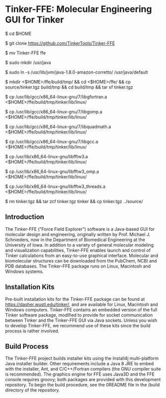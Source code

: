 # Tinker-FFE: Molecular Engineering GUI for Tinker

$ cd $HOME

$ git clone https://github.com/TinkerTools/Tinker-FFE

$ mv Tinker-FFE ffe

$ sudo mkdir /usr/java

$ sudo ln -s /usr/lib/jvm/java-1.8.0-amazon-corretto/ /usr/java/default

$ mkdir <$HOME>/ffe/build/tmp/ && cd <$HOME>/ffe/ && cp source/tinker.tgz build/tmp && cd build/tmp && tar xf tinker.tgz

$ cp /usr/lib/gcc/x86_64-linux-gnu/7/libgfortran.a <$HOME>/ffe/build/tmp/tinker/lib/linux/

$ cp /usr/lib/gcc/x86_64-linux-gnu/7/libgomp.a  <$HOME>/ffe/build/tmp/tinker/lib/linux/  

$ cp /usr/lib/gcc/x86_64-linux-gnu/7/libquadmath.a  <$HOME>/ffe/build/tmp/tinker/lib/linux/  

$ cp /usr/lib/gcc/x86_64-linux-gnu/7/libgcc.a  <$HOME>/ffe/build/tmp/tinker/lib/linux/  

$ cp /usr/lib/x86_64-linux-gnu/libfftw3.a  <$HOME>/ffe/build/tmp/tinker/lib/linux/  

$ cp /usr/lib/x86_64-linux-gnu/libfftw3_omp.a  <$HOME>/ffe/build/tmp/tinker/lib/linux/  

$ cp /usr/lib/x86_64-linux-gnu/libfftw3_threads.a  <$HOME>/ffe/build/tmp/tinker/lib/linux/  

$ rm tinker.tgz && tar zcf tinker.tgz tinker && cp tinker.tgz ../source/


<H2><B>Introduction</B></H2>

The Tinker-FFE ("Force Field Explorer") software is a Java-based GUI for molecular design and engineering, originally written by Prof. Michael J. Schnieders, now in the Department of Biomedical Engineering at the University of Iowa. In addition to a variety of general molecular modeling and visualization capabilities, Tinker-FFE enables launch and control of Tinker calculations from an easy-to-use graphical interface. Molecular and biomolecular structures can be downloaded from the PubChem, NCBI and PDB databases. The Tinker-FFE package runs on Linux, Macintosh and Windows systems.

<H2><B>Installation Kits</B></H2>

Pre-built installation kits for the Tinker-FFE package can be found at https://dasher.wustl.edu/tinker/, and are available for Linux, Macintosh and Windows computers. Tinker-FFE contains an embedded version of the full Tinker software package, modified to provide for socket communication between Tinker and the Tinker-FFE GUI via Java sockets. Unless you wish to develop Tinker-FFE, we recommend use of these kits since the build process is rather involved.

<H2><B>Build Process</B></H2>

The Tinker-FFE project builds installer kits using the Install4j multi-platform Java installer builder. Other requirements include a Java 8 JRE to embed with the installer, Ant, and C/C++/Fortran compilers (the GNU compiler suite is recommended). The graphics engine for FFE uses Java3D and the FFE console requires groovy; both packages are provided with this development repository. To begin the build procedure, see the 0README file in the /build directory of the repository.

